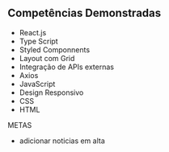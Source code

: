## Competências Demonstradas

- React.js
- Type Script
- Styled Componnents
- Layout com Grid
- Integração de APIs externas
- Axios
- JavaScript
- Design Responsivo
- CSS
- HTML

METAS

- adicionar noticias em alta
